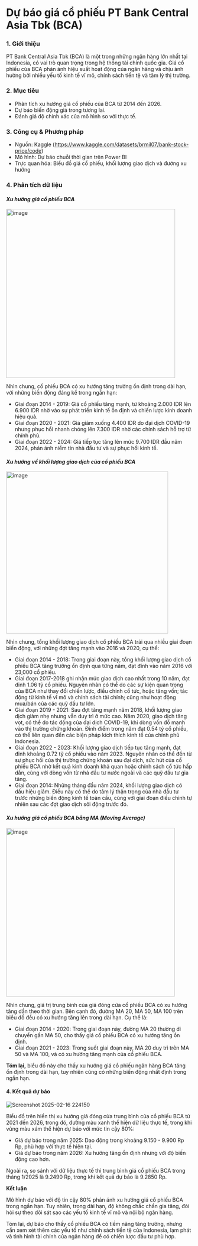 # Dự báo giá cổ phiếu PT Bank Central Asia Tbk (BCA)

### **1. Giới thiệu**
PT Bank Central Asia Tbk (BCA) là một trong những ngân hàng lớn nhất tại Indonesia, có vai trò quan trọng trong hệ thống tài chính quốc gia. Giá cổ phiếu của BCA phản ánh hiệu suất hoạt động của ngân hàng và chịu ảnh hưởng bởi nhiều yếu tố kinh tế vĩ mô, chính sách tiền tệ và tâm lý thị trường. 
### **2. Mục tiêu**
* Phân tích xu hướng giá cổ phiếu của BCA từ 2014 đến 2026.
* Dự báo biến động giá trong tương lai.
* Đánh giá độ chính xác của mô hình so với thực tế.
### **3. Công cụ & Phương pháp**
* Nguồn: Kaggle (https://www.kaggle.com/datasets/brmil07/bank-stock-price/code)
* Mô hình: Dự báo chuỗi thời gian trên Power BI
* Trực quan hóa: Biểu đồ giá cổ phiếu, khối lượng giao dịch và đường xu hướng

### **4. Phân tích dữ liệu**

#### _Xu hướng giá cổ phiếu BCA_

<img width="457" alt="image" src="https://github.com/user-attachments/assets/93573599-47f7-4dee-92b8-e267cb447d20" />

Nhìn chung, cổ phiếu BCA có xu hướng tăng trưởng ổn định trong dài hạn, với những biến động đáng kể trong ngắn hạn:

* Giai đoạn 2014 - 2019: Giá cổ phiếu tăng mạnh, từ khoảng 2.000 IDR lên 6.900 IDR nhờ vào sự phát triển kinh tế ổn định và chiến lược kinh doanh hiệu quả.
* Giai đoạn 2020 - 2021: Giá giảm xuống 4.400 IDR do đại dịch COVID-19 nhưng phục hồi nhanh chóng lên 7.300 IDR nhờ các chính sách hỗ trợ từ chính phủ.
* Giai đoạn 2022 - 2024: Giá tiếp tục tăng lên mức 9.700 IDR đầu năm 2024, phản ánh niềm tin nhà đầu tư và sự phục hồi kinh tế.

#### _Xu hướng về khối lượng giao dịch của cổ phiếu BCA_

<img width="438" alt="image" src="https://github.com/user-attachments/assets/5281628c-4d15-4746-9a14-3d2f2760bd6a" />

Nhìn chung, tổng khối lượng giao dịch cổ phiếu BCA trải qua nhiều giai đoạn biến động, với những đợt tăng mạnh vào 2016 và 2020, cụ thể:
* Giai đoạn 2014 - 2018: 
Trong giai đoạn này, tổng khối lượng giao dịch cổ phiếu BCA tăng trưởng ổn định qua từng năm, đạt đỉnh vào năm 2016 với 23,000 cổ phiếu.
* Giai đoạn 2017-2018 ghi nhận mức giao dịch cao nhất trong 10 năm, đạt đỉnh 1.06 tỷ cổ phiếu. Nguyên nhân có thể do các sự kiện quan trọng của BCA như thay đổi chiến lược, điều chỉnh cổ tức, hoặc tăng vốn; tác động từ kinh tế vĩ mô và chính sách tài chính; cũng như hoạt động mua/bán của các quỹ đầu tư lớn.
* Giai đoạn 2019 - 2021:
Sau đợt tăng mạnh năm 2018, khối lượng giao dịch giảm nhẹ nhưng vẫn duy trì ở mức cao. Năm 2020, giao dịch tăng vọt, có thể do tác động của đại dịch COVID-19, khi dòng vốn đổ mạnh vào thị trường chứng khoán. Đỉnh điểm trong năm đạt 0.54 tỷ cổ phiếu, có thể liên quan đến các biện pháp kích thích kinh tế của chính phủ Indonesia.
* Giai đoạn 2022 - 2023:
Khối lượng giao dịch tiếp tục tăng mạnh, đạt đỉnh khoảng 0.72 tỷ cổ phiếu vào năm 2023. Nguyên nhân có thể đến từ sự phục hồi của thị trường chứng khoán sau đại dịch, sức hút của cổ phiếu BCA nhờ kết quả kinh doanh khả quan hoặc chính sách cổ tức hấp dẫn, cùng với dòng vốn từ nhà đầu tư nước ngoài và các quỹ đầu tư gia tăng.
* Giai đoạn 2014:
Những tháng đầu năm 2024, khối lượng giao dịch có dấu hiệu giảm. Điều này có thể do tâm lý thận trọng của nhà đầu tư trước những biến động kinh tế toàn cầu, cùng với giai đoạn điều chỉnh tự nhiên sau các đợt giao dịch sôi động trước đó.

#### _Xu hướng giá cổ phiếu BCA bằng MA (Moving Average)_

<img width="456" alt="image" src="https://github.com/user-attachments/assets/4ff80583-cef1-4d58-b543-f1f37e593d31" />

Nhìn chung, giá trị trung bình của giá đóng cửa cổ phiếu BCA có xu hướng tăng dần theo thời gian. Bên cạnh đó, đường MA 20, MA 50, MA 100 trên biểu đồ đều có xu hướng tăng lên trong dài hạn. Cụ thể là:
* Giai đoạn 2014 - 2020:
Trong giai đoạn này, đường MA 20 thường di chuyển gần MA 50, cho thấy giá cổ phiếu BCA có xu hướng tăng ổn định.
* Giai đoạn 2021 - 2023:
Trong suốt giai đoạn này, MA 20 duy trì trên MA 50 và MA 100, và có xu hướng tăng mạnh của cổ phiếu BCA.

**Tóm lại,** biểu đồ này cho thấy xu hướng giá cổ phiếu ngân hàng BCA tăng ổn định trong dài hạn, tuy nhiên cũng có những biến động nhất định trong ngắn hạn.

#### **4. Kết quả dự báo**

![Screenshot 2025-02-16 224150](https://github.com/user-attachments/assets/020fca5b-b3ae-4ee9-a4dc-ca4a8d53d0c8)

Biểu đồ trên hiển thị xu hướng giá đóng cửa trung bình của cổ phiếu BCA từ 2021 đến 2026, trong đó, đường màu xanh thể hiện dữ liệu thực tế, trong khi vùng màu xám thể hiện dự báo với mức tin cậy 80%:
* Giá dự báo trong năm 2025: Dao động trong khoảng 9.150 - 9.900 Rp Rp, phù hợp với thực tế hiện tại.
* Giá dự báo trong năm 2026: Xu hướng tăng ổn định nhưng với độ biến động cao hơn.

Ngoài ra, so sánh với dữ liệu thực tế thì trung bình giá cổ phiếu BCA trong tháng 1/2025 là 9.2490 Rp, trong khi kết quả dự báo là 9.2850 Rp.

**Kết luận**

Mô hình dự báo với độ tin cậy 80% phản ánh xu hướng giá cổ phiếu BCA trong ngắn hạn. Tuy nhiên, trong dài hạn, độ không chắc chắn gia tăng, đòi hỏi sự theo dõi sát sao các yếu tố kinh tế vĩ mô và nội bộ ngân hàng.

Tóm lại, dự báo cho thấy cổ phiếu BCA có tiềm năng tăng trưởng, nhưng cần xem xét thêm các yếu tố như chính sách tiền tệ của Indonesia, lạm phát và tình hình tài chính của ngân hàng để có chiến lược đầu tư phù hợp.





